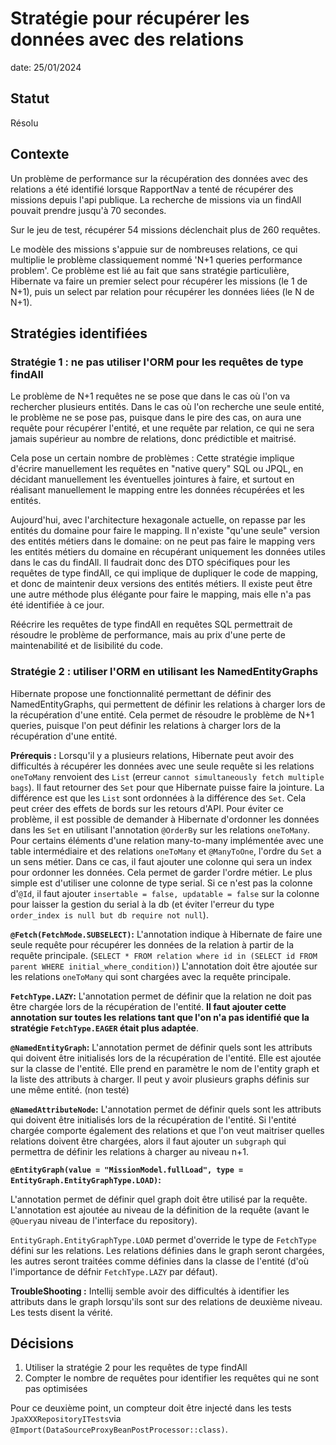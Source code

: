 # Stratégie pour récupérer les données avec des relations

date: 25/01/2024

## Statut

Résolu

## Contexte

Un problème de performance sur la récupération des données avec des relations a été identifié lorsque RapportNav a tenté de récupérer des missions depuis l'api publique. La recherche de missions via un findAll pouvait prendre jusqu'à 70 secondes.

Sur le jeu de test, récupérer 54 missions déclenchait plus de 260 requêtes.

Le modèle des missions s'appuie sur de nombreuses relations, ce qui multiplie le problème classiquement nommé 'N+1 queries performance problem'. Ce problème est lié au fait que sans stratégie particulière, Hibernate va faire un premier select pour récupérer les missions (le 1 de N+1), puis un select par relation pour récupérer les données liées (le N de N+1).

## Stratégies identifiées

### Stratégie 1 : ne pas utiliser l'ORM pour les requêtes de type findAll

Le problème de N+1 requêtes ne se pose que dans le cas où l'on va rechercher plusieurs entités. Dans le cas où l'on recherche une seule entité, le problème ne se pose pas, puisque dans le pire des cas, on aura une requête pour récupérer l'entité, et une requête par relation, ce qui ne sera jamais supérieur au nombre de relations, donc prédictible et maitrisé.

Cela pose un certain nombre de problèmes :
Cette stratégie implique d'écrire manuellement les requêtes en "native query" SQL ou JPQL, en décidant manuellement les éventuelles jointures à faire, et surtout en réalisant manuellement le mapping entre les données récupérées et les entités.

Aujourd'hui, avec l'architecture hexagonale actuelle, on repasse par les entités du domaine pour faire le mapping. Il n'existe "qu'une seule" version des entités métiers dans le domaine: on ne peut pas faire le mapping vers les entités métiers du domaine en récupérant uniquement les données utiles dans le cas du findAll. Il faudrait donc des DTO spécifiques pour les requêtes de type findAll, ce qui implique de dupliquer le code de mapping, et donc de maintenir deux versions des entités métiers. Il existe peut être une autre méthode plus élégante pour faire le mapping, mais elle n'a pas été identifiée à ce jour.

Réécrire les requêtes de type findAll en requêtes SQL permettrait de résoudre le problème de performance, mais au prix d'une perte de maintenabilité et de lisibilité du code.

### Stratégie 2 : utiliser l'ORM en utilisant les NamedEntityGraphs

Hibernate propose une fonctionnalité permettant de définir des NamedEntityGraphs, qui permettent de définir les relations à charger lors de la récupération d'une entité. Cela permet de résoudre le problème de N+1 queries, puisque l'on peut définir les relations à charger lors de la récupération d'une entité.

**Prérequis :**
Lorsqu'il y a plusieurs relations, Hibernate peut avoir des difficultés à récupérer les données avec une seule requête si les relations `oneToMany` renvoient des `List` (erreur `cannot simultaneously fetch multiple bags`). Il faut retourner des `Set` pour que Hibernate puisse faire la jointure. La différence est que les `List` sont ordonnées à la différence des `Set`. Cela peut créer des effets de bords sur les retours d'API. Pour éviter ce problème, il est possible de demander à Hibernate d'ordonner les données dans les `Set` en utilisant l'annotation `@OrderBy` sur les relations `oneToMany`.
Pour certains éléments d'une relation many-to-many implémentée avec une table intermédiaire et des relations `oneToMany` et `@ManyToOne`, l'ordre du `Set` a un sens métier. Dans ce cas, il faut ajouter une colonne qui sera un index pour ordonner les données. Cela permet de garder l'ordre métier. Le plus simple est d'utiliser une colonne de type serial. Si ce n'est pas la colonne d'`@Id`, il faut ajouter `insertable = false, updatable = false` sur la colonne pour laisser la gestion du serial à la db (et éviter l'erreur du type `order_index is null but db require not null`).

**`@Fetch(FetchMode.SUBSELECT)`:**
L'annotation indique à Hibernate de faire une seule requête pour récupérer les données de la relation à partir de la requête principale.
(`SELECT * FROM relation where id in (SELECT id FROM parent WHERE initial_where_condition)`)
L'annotation doit être ajoutée sur les relations `oneToMany` qui sont chargées avec la requête principale.

**`FetchType.LAZY`:**
L'annotation permet de définir que la relation ne doit pas être chargée lors de la récupération de l'entité. **Il faut ajouter cette annotation sur toutes les relations tant que l'on n'a pas identifié que la stratégie `FetchType.EAGER` était plus adaptée**.

**`@NamedEntityGraph`:**
L'annotation permet de définir quels sont les attributs qui doivent être initialisés lors de la récupération de l'entité.
Elle est ajoutée sur la classe de l'entité.
Elle prend en paramètre le nom de l'entity graph et la liste des attributs à charger.
Il peut y avoir plusieurs graphs définis sur une même entité. (non testé)

**`@NamedAttributeNode`:**
L'annotation permet de définir quels sont les attributs qui doivent être initialisés lors de la récupération de l'entité. Si l'entité chargée comporte également des relations et que l'on veut maitriser quelles relations doivent être chargées, alors il faut ajouter un `subgraph` qui permettra de définir les relations à charger au niveau n+1.

**`@EntityGraph(value = "MissionModel.fullLoad", type = EntityGraph.EntityGraphType.LOAD)`:**

L'annotation permet de définir quel graph doit être utilisé par la requête. L'annotation est ajoutée au niveau de la définition de la requête (avant le `@Query`au niveau de l'interface du repository).

`EntityGraph.EntityGraphType.LOAD` permet d'override le type de `FetchType` défini sur les relations. Les relations définies dans le graph seront chargées, les autres seront traitées comme définies dans la classe de l'entité (d'où l'importance de défnir `FetchType.LAZY` par défaut).

**TroubleShooting :**
Intellij semble avoir des difficultés à identifier les attributs dans le graph lorsqu'ils sont sur des relations de deuxième niveau. Les tests disent la vérité.

## Décisions

1. Utiliser la stratégie 2 pour les requêtes de type findAll
2. Compter le nombre de requêtes pour identifier les requêtes qui ne sont pas optimisées

Pour ce deuxième point, un compteur doit être injecté dans les tests `JpaXXXRepositoryITests`via `@Import(DataSourceProxyBeanPostProcessor::class)`.
